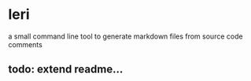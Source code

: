# leri

a small command line tool to generate markdown files from source code comments

## todo: extend readme...